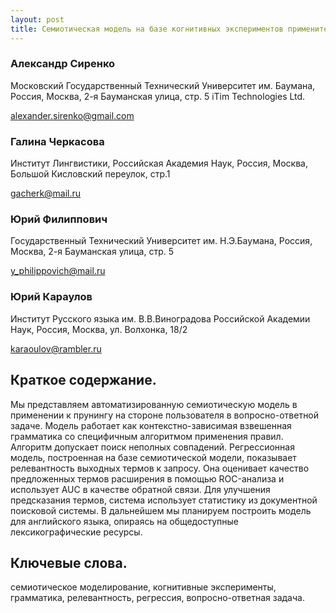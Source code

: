```yaml
---
layout: post
title: Семиотическая модель на базе когнитивных экспериментов применительно к вопросно-ответной задаче.
---
```


### Александр Сиренко

Московский Государственный Технический Университет им. Баумана, Россия, Москва, 2-я Бауманская улица, стр. 5
iTim Technologies Ltd.

alexander.sirenko@gmail.com


### Галина Черкасова

Институт Лингвистики, Российская Академия Наук, Россия, Москва, Большой Кисловский переулок, стр.1

gacherk@mail.ru

### Юрий Филиппович

Государственный Технический Университет им. Н.Э.Баумана, Россия, Москва, 2-я Бауманская улица, стр. 5

y_philippovich@mail.ru

### Юрий Караулов

Институт Русского языка им. В.В.Виноградова Российской Академии Наук, Россия, Москва, ул. Волхонка, 18/2

karaoulov@rambler.ru


## Краткое содержание.
Мы представляем автоматизированную семиотическую модель в применении к прунингу на стороне пользователя в вопросно-ответной задаче. Модель работает как контекстно-зависимая взвешенная грамматика со специфичным алгоритмом применения правил. Алгоритм допускает поиск неполных совпадений. Регрессионная модель, построенная на базе семиотической модели, показывает релевантность выходных термов к запросу. Она оценивает качество предложенных термов расширения в помощью ROC-анализа и использует AUC в качестве обратной связи. Для улучшения предсказания термов, система использует статистику из документной поисковой системы. В дальнейшем мы планируем построить модель для английского языка, опираясь на общедоступные лексикографические ресурсы.

## Ключевые слова.
семиотическое моделирование, когнитивные эксперименты, грамматика, релевантность, регрессия, вопросно-ответная задача.